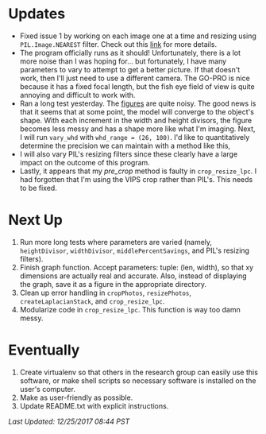 # Updates
* Fixed issue 1 by working on each image one at a time and resizing using `PIL.Image.NEAREST` filter. Check out this [link](https://github.com/kylerlittle/mk-topo-map/issues/1) for more details.
* The program officially runs as it should! Unfortunately, there is a lot more noise than I was hoping for... but fortunately, I have many parameters to vary to attempt to get a better picture. If that doesn't work, then I'll just need to use a different camera. The GO-PRO is nice because it has a fixed focal length, but the fish eye field of view is quite annoying and difficult to work with.
* Ran a long test yesterday. The [figures](https://github.com/kylerlittle/mk-topo-map/tree/master/topo-maps) are quite noisy. The good news is that it seems that at some point, the model will converge to the object's shape. With each increment in the width and height divisors, the figure becomes less messy and has a shape more like what I'm imaging. Next, I will run `vary_whd` with `whd_range = (26, 100)`. I'd like to quantitatively determine the precision we can maintain with a method like this,
* I will also vary PIL's resizing filters since these clearly have a large impact on the outcome of this program.
* Lastly, it appears that my *pre_crop* method is faulty in `crop_resize_lpc`. I had forgotten that I'm using the VIPS crop rather than PIL's. This needs to be fixed.

# Next Up
1. Run more long tests where parameters are varied (namely, `heightDivisor`, `widthDivisor`, `middlePercentSavings`, and PIL's resizing filters).
1. Finish graph function. Accept parameters: tuple: (len, width), so that xy dimensions are actually real and accurate. Also, instead of displaying the graph, save it as a figure in the appropriate directory.
1. Clean up error handling in `cropPhotos`, `resizePhotos`, `createLaplacianStack`, and `crop_resize_lpc`.
1. Modularize code in `crop_resize_lpc`. This function is way too damn messy.

# Eventually
1. Create virtualenv so that others in the research group can easily use this software, or make shell scripts so necessary software is installed on the user's computer.
1. Make as user-friendly as possible.
1. Update README.txt with explicit instructions.

*Last Updated: 12/25/2017 08:44 PST*